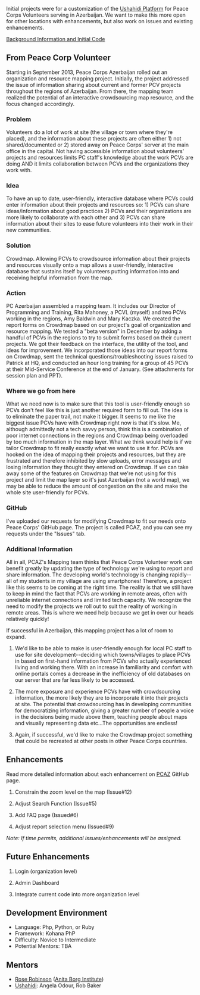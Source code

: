 Initial projects were for a customization of the [Ushahidi Platform](http://ushahidi.com/products/ushahidi-platform) for Peace Corps Volunteers serving in Azerbaijan. We want to make this more open for other locations with enhancements, but also work on issues and existing enhancements.

[Background Information and Initial Code](https://github.com/PeaceCorps/PCAZ)

## From Peace Corp Volunteer
Starting in September 2013, Peace Corps Azerbaijan rolled out an organization and resource mapping project. Initially, the project addressed the issue of information sharing about current and former PCV projects throughout the regions of Azerbaijan. From there, the mapping team realized the potential of an interactive crowdsourcing map resource, and the focus changed accordingly. 

### Problem
Volunteers do a lot of work at site (the village or town where they're placed), and the information about these projects are often either 1) not shared/documented or 2) stored away on Peace Corps' server at the main office in the capital. Not having accessible information about volunteers' projects and resources limits PC staff's knowledge about the work PCVs are doing AND it limits collaboration between PCVs and the organizations they work with.

### Idea
To have an up to date, user-friendly, interactive database where PCVs could enter information about their projects and resources so: 1) PCVs can share ideas/information about good practices 2) PCVs and their organizations are more likely to collaborate with each other and 3) PCVs can share information about their sites to ease future volunteers into their work in their new communities.

### Solution
Crowdmap. Allowing PCVs to crowdsource information about their projects and resources visually onto a map allows a user-friendly, interactive database that sustains itself by volunteers putting information into and receiving helpful information from the map.

### Action
PC Azerbaijan assembled a mapping team. It includes our Director of Programming and Training, Rita Mahoney, a PCVL (myself) and two PCVs working in the regions, Amy Baldwin and Mary Kaczka. We created the report forms on Crowdmap based on our project's goal of organization and resource mapping. We tested a "beta version" in December by asking a handful of PCVs in the regions to try to submit forms based on their current projects. We got their feedback on the interface, the utility of the tool, and ideas for improvement. We incorporated those ideas into our report forms on Crowdmap, sent the technical questions/troubleshooting issues raised to Patrick at HQ, and conducted an hour long training for a group of 45 PCVs at their Mid-Service Conference at the end of January. (See attachments for session plan and PPT).

### Where we go from here
What we need now is to make sure that this tool is user-friendly enough so PCVs don't feel like this is just another required form to fill out. The idea is to eliminate the paper trail, not make it bigger. It seems to me like the biggest issue PCVs have with Crowdmap right now is that it's slow. Me, although admittedly not a tech savvy person, think this is a combination of poor internet connections in the regions and Crowdmap being overloaded by too much information in the map layer. What we think would help is if we tailor Crowdmap to fit really exactly what we want to use it for. PCVs are hooked on the idea of mapping their projects and resources, but they are frustrated and therefore inhibited by slow uploads, error messages and losing information they thought they entered on Crowdmap. If we can take away some of the features on Crowdmap that we're not using for this project and limit the map layer so it's just Azerbaijan (not a world map), we may be able to reduce the amount of congestion on the site and make the whole site user-friendly for PCVs. 

### GitHub
I've uploaded our requests for modifying Crowdmap to fit our needs onto Peace Corps' GitHub page. The project is called PCAZ, and you can see my requests under the "Issues" tab. 

### Additional Information
All in all, PCAZ's Mapping team thinks that Peace Corps Volunteer work can benefit greatly by updating the type of technology we're using to report and share information. The developing world's technology is changing rapidly--all of my students in my village are using smartphones! Therefore, a project like this seems to be coming at the right time. The reality is that we still have to keep in mind the fact that PCVs are working in remote areas, often with unreliable internet connections and limited tech capacity. We recognize the need to modify the projects we roll out to suit the reality of working in remote areas. This is where we need help because we get in over our heads relatively quickly!

If successful in Azerbaijan, this mapping project has a lot of room to expand. 

1) We'd like to be able to make is user-friendly enough for local PC staff to use for site development--deciding which towns/villages to place PCVs in based on first-hand information from PCVs who actually experienced living and working there. With an increase in familiarity and comfort with online portals comes a decrease in the inefficiency of old databases on our server that are far less likely to be accessed.    

2) The more exposure and experience PCVs have with crowdsourcing information, the more likely they are to incorporate it into their projects at site. The potential that crowdsourcing has in developing communities for democratizing information, giving a greater number of people a voice in the decisions being made above them, teaching people about maps and visually representing data etc...The opportunities are endless!

3) Again, if successful, we'd like to make the Crowdmap project something that could be recreated at other posts in other Peace Corps countries.



## Enhancements
Read more detailed information about each enhancement on [PCAZ](https://github.com/PeaceCorps/PCAZ/issues) GitHub page.

1. Constrain the zoom level on the map (Issue#12)

2. Adjust Search Function (Issue#5)

3. Add FAQ page (Issued#6)

4. Adjust report selection menu (Issued#9)

_Note: If time permits, additional issues/enhancements will be assigned._

## Future Enhancements

1. Login (organization level)

2. Admin Dashboard

3. Integrate current code into more organization level

## Development Environment
* Language: Php, Python, or Ruby
* Framework: Kohana PhP
* Difficulty: Novice to Intermediate
* Potential Mentors: TBA

## Mentors
* [Rose Robinson](http://about.me/rosariorobinson) ([Anita Borg Institute](http://anitaborg.org/))
* [Ushahidi](http://www.ushahidi.com/about-us/team): Angela Odour, Rob Baker